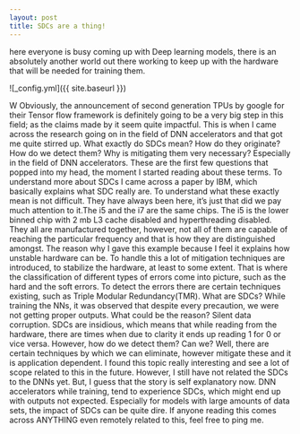 ```yaml
---
layout: post
title: SDCs are a thing!
---
```


here everyone is busy coming up with Deep learning models, there is an absolutely another world out there working to keep up with the hardware that will be needed for training them.

![_config.yml]({{ site.baseurl }})

W Obviously, the announcement of second generation TPUs by google for their Tensor flow framework is definitely going to be a very big step in this field; as the claims made by it seem quite impactful. 
This is when I came across the research going on in the field of DNN accelerators and that got me quite stirred up. What exactly do SDCs mean? How do they originate? How do we detect them? Why is mitigating them very necessary? Especially in the field of DNN accelerators. These are the first few questions that popped into my head, the moment I started reading about these terms. To understand more about SDCs I came across a paper by IBM, which basically explains what SDC really are.
To understand what these exactly mean is not difficult. They have always been here, it’s just that did we pay much attention to it.The i5 and the i7 are the same chips. The i5 is the lower binned chip with 2 mb L3 cache disabled and hyperthreading disabled. They all are manufactured together, however, not all of them are capable of reaching the particular frequency and that is how they are distinguished amongst. The reason why I gave this example because I feel it explains how unstable hardware can be. To handle this a lot of mitigation techniques are introduced, to stabilize the hardware, at least to some extent. That is where the classification of different types of errors come into picture, such as the hard and the soft errors. To detect the errors there are certain techniques existing, such as Triple Modular Redundancy(TMR). 
What are SDCs?
While training the NNs, it was observed that despite every precaution, we were not getting proper outputs. What could be the reason? Silent data corruption. SDCs are insidious, which means that while reading from the hardware, there are times when due to clarity it ends up reading 1 for 0 or vice versa. However, how do we detect them? Can we? Well, there are certain techniques by which we can eliminate, however mitigate these and it is application dependent. 
I found this topic really interesting and see a lot of scope related to this in the future. However, I still have not related the SDCs to the DNNs yet. But, I guess that the story is self explanatory now. DNN accelerators while training, tend to experience SDCs, which might end up with outputs not expected. Especially for models with large amounts of data sets, the impact of SDCs can be quite dire.
If anyone reading this comes across ANYTHING even remotely related to this, feel free to ping me.
